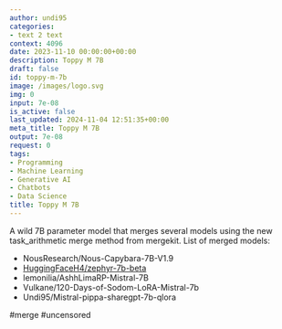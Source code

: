 ```yaml
---
author: undi95
categories:
- text 2 text
context: 4096
date: 2023-11-10 00:00:00+00:00
description: Toppy M 7B
draft: false
id: toppy-m-7b
image: /images/logo.svg
img: 0
input: 7e-08
is_active: false
last_updated: 2024-11-04 12:51:35+00:00
meta_title: Toppy M 7B
output: 7e-08
request: 0
tags:
- Programming
- Machine Learning
- Generative AI
- Chatbots
- Data Science
title: Toppy M 7B
---
```
















A wild 7B parameter model that merges several models using the new task_arithmetic merge method from mergekit.
List of merged models:
- NousResearch/Nous-Capybara-7B-V1.9
- [HuggingFaceH4/zephyr-7b-beta](/huggingfaceh4/zephyr-7b-beta)
- lemonilia/AshhLimaRP-Mistral-7B
- Vulkane/120-Days-of-Sodom-LoRA-Mistral-7b
- Undi95/Mistral-pippa-sharegpt-7b-qlora

#merge #uncensored

